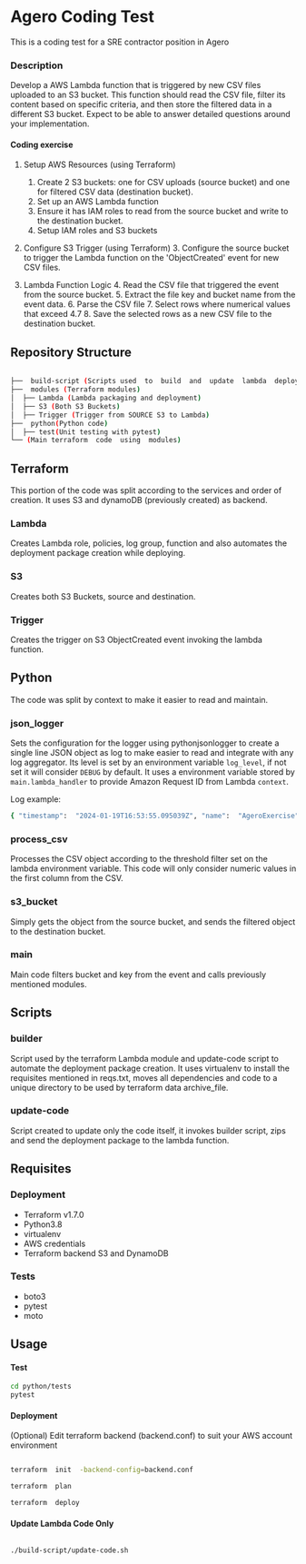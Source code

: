 # Agero Coding Test

This is a coding test for a SRE contractor position in Agero

### Description

Develop a AWS Lambda function that is triggered by new CSV files uploaded to an S3 bucket. This function should read the CSV file, filter its content based on specific criteria, and then store the filtered data in a different S3 bucket. Expect to be able to answer detailed questions around your implementation.

#### Coding exercise

1. Setup AWS Resources (using Terraform)
	1. Create 2 S3 buckets: one for CSV uploads (source bucket) and one for filtered CSV data (destination bucket).
	2. Set up an AWS Lambda function
	3. Ensure it has IAM roles to read from the source bucket and write to the destination bucket.
	4. Setup IAM roles and S3 buckets

2. Configure S3 Trigger (using Terraform)
	3. Configure the source bucket to trigger the Lambda function on the 'ObjectCreated' event for new CSV files.

3. Lambda Function Logic
	4. Read the CSV file that triggered the event from the source bucket.
	5. Extract the file key and bucket name from the event data.
	6. Parse the CSV file
	7. Select rows where numerical values that exceed 4.7
	8. Save the selected rows as a new CSV file to the destination bucket.

## Repository Structure

```bash

├──  build-script (Scripts used  to  build  and  update  lambda  deployment  packages)
├──  modules (Terraform modules)
│  ├── Lambda (Lambda packaging and deployment)
│  ├── S3 (Both S3 Buckets)
│  ├── Trigger (Trigger from SOURCE S3 to Lambda)
├──  python(Python code)
│  ├── test(Unit testing with pytest)
└── (Main terraform  code  using  modules)

```

## Terraform

This portion of the code was split according to the services and order of creation. It uses S3 and dynamoDB (previously created) as backend.

### Lambda

Creates Lambda role, policies, log group, function and also automates the deployment package creation while deploying.

### S3

Creates both S3 Buckets, source and destination.

### Trigger

Creates the trigger on S3 ObjectCreated event invoking the lambda function.

## Python

The code was split by context to make it easier to read and maintain.

### json_logger

Sets the configuration for the logger using pythonjsonlogger to create a single line JSON object as log to make easier to read and integrate with any log aggregator. Its level is set by an environment variable `log_level`, if not set it will consider `DEBUG` by default. It uses a environment variable stored by `main.lambda_handler`  to provide Amazon Request ID from Lambda `context`.

Log example:
```bash
{ "timestamp":  "2024-01-19T16:53:55.095039Z", "name":  "AgeroExercise", "level":  "INFO", "message":  "Starting Lambda", "funcName":  "lambda_handler", "request_id":  "4db49312-622f-4f77-9c67-6ef1d6fd788b" }
```

### process_csv

Processes the CSV object according to the threshold filter set on the lambda environment variable. This code will only consider numeric values in the first column from the CSV.

### s3_bucket

Simply gets the object from the source bucket, and sends the filtered object to the destination bucket.

### main

Main code filters bucket and key from the event and calls previously mentioned modules.

## Scripts

### builder

Script used by the terraform Lambda module and update-code script to automate the deployment package creation. It uses virtualenv to install the requisites mentioned in reqs.txt, moves all dependencies and code to a unique directory to be used by terraform data archive_file.

### update-code

Script created to update only the code itself, it invokes builder script, zips and send the deployment package to the lambda function.

## Requisites

### Deployment

- Terraform v1.7.0
- Python3.8
- virtualenv
- AWS credentials
- Terraform backend S3 and DynamoDB

### Tests 
- boto3
- pytest
- moto

## Usage

#### Test

```bash
cd python/tests
pytest
```


#### Deployment

(Optional) Edit terraform backend (backend.conf) to suit your AWS account environment

```bash

terraform  init  -backend-config=backend.conf

terraform  plan

terraform  deploy

```

#### Update Lambda Code Only

```bash

./build-script/update-code.sh

```